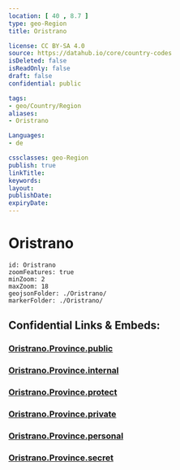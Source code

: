 ```yaml
---
location: [ 40 , 8.7 ] 
type: geo-Region
title: Oristrano

license: CC BY-SA 4.0
source: https://datahub.io/core/country-codes
isDeleted: false
isReadOnly: false
draft: false
confidential: public

tags:
- geo/Country/Region
aliases:
- Oristrano

Languages:
- de

cssclasses: geo-Region
publish: true
linkTitle: 
keywords: 
layout: 
publishDate: 
expiryDate: 
---
```


# Oristrano

```leaflet
id: Oristrano
zoomFeatures: true 
minZoom: 2 
maxZoom: 18
geojsonFolder: ./Oristrano/
markerFolder: ./Oristrano/
```


## Confidential Links & Embeds: 

### [Oristrano.Province.public](/_public/\Earth\Continent\Europe\Europe~South\Italy\regions~Italy\SardiniaOristrano.Province.public.md) 

### [Oristrano.Province.internal](/_internal/\Earth\Continent\Europe\Europe~South\Italy\regions~Italy\SardiniaOristrano.Province.internal.md) 

### [Oristrano.Province.protect](/_protect/\Earth\Continent\Europe\Europe~South\Italy\regions~Italy\SardiniaOristrano.Province.protect.md) 

### [Oristrano.Province.private](/_private/\Earth\Continent\Europe\Europe~South\Italy\regions~Italy\SardiniaOristrano.Province.private.md) 

### [Oristrano.Province.personal](/_personal/\Earth\Continent\Europe\Europe~South\Italy\regions~Italy\SardiniaOristrano.Province.personal.md) 

### [Oristrano.Province.secret](/_secret/\Earth\Continent\Europe\Europe~South\Italy\regions~Italy\SardiniaOristrano.Province.secret.md)

